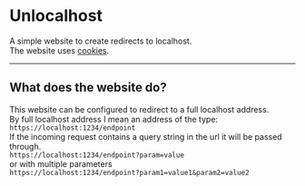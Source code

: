 # Unlocalhost

A simple website to create redirects to localhost.  
The website uses [cookies]("COOKIES.md").  

---  

## What does the website do?  

This website can be configured to redirect to a full localhost address.  
By full localhost address I mean an address of the type:  
`https://localhost:1234/endpoint`  
If the incoming request contains a query string in the url it will be passed through.  
`https://localhost:1234/endpoint?param=value`  
or with multiple parameters  
`https://localhost:1234/endpoint?param1=value1&param2=value2`  
